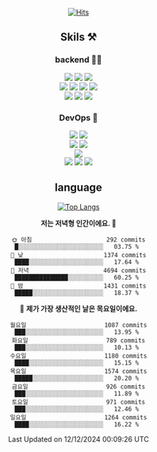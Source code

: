 <div align="center">

[![Hits](https://hits.seeyoufarm.com/api/count/incr/badge.svg?url=https%3A%2F%2Fgithub.com%2Fzxcv9203%2Fhit-counter&count_bg=%23FF7272&title_bg=%23324C2E&icon=codeigniter.svg&icon_color=%23DD5B5B&title=%EB%B0%A9%EB%AC%B8%EC%9E%90&edge_flat=false)](https://hits.seeyoufarm.com)
  
## Skils ⚒️

### backend 🧑‍💻
  
<img src="https://img.shields.io/badge/Java-FF6600?style=flat-square&logo=buymeacoffee&logoColor=white"/>
<img src="https://img.shields.io/badge/Go-0099FF?style=flat-square&logo=go&logoColor=white"/>
<img src="https://img.shields.io/badge/Kotlin-7F52FF?style=flat-square&logo=kotlin&logoColor=white"/>
  
  
<br />
  
<img src="https://img.shields.io/badge/Spring-339933?style=flat-square&logo=Spring&logoColor=white"/>
<img src="https://img.shields.io/badge/Spring Boot-339933?style=flat-square&logo=Spring Boot&logoColor=white"/>
<img src="https://img.shields.io/badge/Spring Security-339933?style=flat-square&logo=Spring Security&logoColor=white"/>
  
<img src="https://img.shields.io/badge/Spring Data JPA-339933?style=flat-square&logo=Hibernate&logoColor=white"/>

<br />
  
  <img src="https://img.shields.io/badge/mysql-0099FF?style=flat-square&logo=mysql&logoColor=white"/>
  <img src="https://img.shields.io/badge/mariadb-0099FF?style=flat-square&logo=mariadb&logoColor=white"/>
  <img src="https://img.shields.io/badge/mongoDB-47A248?style=flat-square&logo=mongodb&logoColor=white"/>
  
  
### DevOps 🚀
  
  <img src="https://img.shields.io/badge/docker-2496ED?style=flat-square&logo=docker&logoColor=white"/>
  <img src="https://img.shields.io/badge/kubernetes-326CE5?style=flat-square&logo=kubernetes&logoColor=white"/>
  
  <br />
  
  <img src="https://img.shields.io/badge/Github Actions-2088FF?style=flat-square&logo=githubactions&logoColor=white"/>
  <img src="https://img.shields.io/badge/Jenkins-D24939?style=flat-square&logo=jenkins&logoColor=white"/>
  
  
  <br />
  <img src="https://img.shields.io/badge/terraform-7B42BC?style=flat-square&logo=terraform&logoColor=white"/>
  
  <br />
  <img src="https://img.shields.io/badge/Amazon AWS-232F3E?style=flat-square&logo=Amazon AWS&logoColor=white"/>

  <img src="https://img.shields.io/badge/GCP-4285F4?style=flat-square&logo=googlecloud&logoColor=white"/>
  <img src="https://img.shields.io/badge/NCP-03C75A?style=flat-square&logo=naver&logoColor=white"/>
  
  
## language

[![Top Langs](https://github-readme-stats.vercel.app/api/top-langs/?username=zxcv9203&hide=html&exclude_repo=zxcv9203.github.io,golB&theme=grate-gatsby)](https://github.com/zxcv9203/github-readme-stats)
  
<!--START_SECTION:waka-->
**저는 저녁형 인간이에요. 🦉** 

```text
🌞 아침                     292 commits         █░░░░░░░░░░░░░░░░░░░░░░░░   03.75 % 
🌆 낮　                     1374 commits        ████░░░░░░░░░░░░░░░░░░░░░   17.64 % 
🌃 저녁                     4694 commits        ███████████████░░░░░░░░░░   60.25 % 
🌙 밤　                     1431 commits        █████░░░░░░░░░░░░░░░░░░░░   18.37 % 
```
📅 **제가 가장 생산적인 날은 목요일이에요.** 

```text
월요일                      1087 commits        ███░░░░░░░░░░░░░░░░░░░░░░   13.95 % 
화요일                      789 commits         ███░░░░░░░░░░░░░░░░░░░░░░   10.13 % 
수요일                      1180 commits        ████░░░░░░░░░░░░░░░░░░░░░   15.15 % 
목요일                      1574 commits        █████░░░░░░░░░░░░░░░░░░░░   20.20 % 
금요일                      926 commits         ███░░░░░░░░░░░░░░░░░░░░░░   11.89 % 
토요일                      971 commits         ███░░░░░░░░░░░░░░░░░░░░░░   12.46 % 
일요일                      1264 commits        ████░░░░░░░░░░░░░░░░░░░░░   16.22 % 
```



 Last Updated on 12/12/2024 00:09:26 UTC
<!--END_SECTION:waka-->
  
</div>

